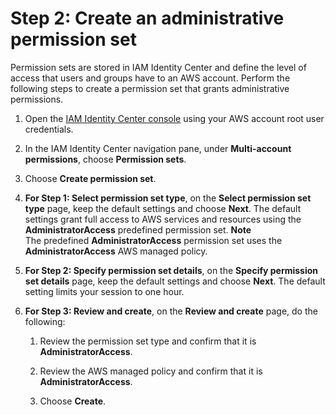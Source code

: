 # Step 2: Create an administrative permission set<a name="get-started-create-an-administrative-permission-set"></a>

Permission sets are stored in IAM Identity Center and define the level of access that users and groups have to an AWS account\. Perform the following steps to create a permission set that grants administrative permissions\. 

1. Open the [IAM Identity Center console](https://console.aws.amazon.com/singlesignon) using your AWS account root user credentials\.

1. In the IAM Identity Center navigation pane, under **Multi\-account permissions**, choose **Permission sets**\.

1. Choose **Create permission set**\.

1. **For Step 1: Select permission set type**, on the **Select permission set type** page, keep the default settings and choose **Next**\. The default settings grant full access to AWS services and resources using the **AdministratorAccess** predefined permission set\. 
**Note**  
The predefined **AdministratorAccess** permission set uses the **AdministratorAccess** AWS managed policy\.

1. **For Step 2: Specify permission set details**, on the **Specify permission set details** page, keep the default settings and choose **Next**\. The default setting limits your session to one hour\.

1. **For Step 3: Review and create**, on the **Review and create** page, do the following:

   1. Review the permission set type and confirm that it is **AdministratorAccess**\.

   1. Review the AWS managed policy and confirm that it is **AdministratorAccess**\.

   1. Choose **Create**\.